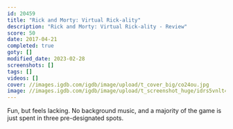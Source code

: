 ```yaml
---
id: 20459
title: "Rick and Morty: Virtual Rick-ality"
description: "Rick and Morty: Virtual Rick-ality - Review"
score: 50
date: 2017-04-21
completed: true
goty: []
modified_date: 2023-02-28
screenshots: []
tags: []
videos: []
cover: //images.igdb.com/igdb/image/upload/t_cover_big/co24ou.jpg
image: //images.igdb.com/igdb/image/upload/t_screenshot_huge/idrs5vnlt4wvm8zep2pr.jpg
---
```

Fun, but feels lacking. No background music, and a majority of the game is just spent in three pre-designated spots. 